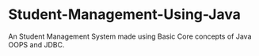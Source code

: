 # Student-Management-Using-Java
An Student Management System made using Basic Core concepts of Java OOPS and JDBC.
